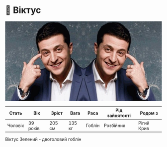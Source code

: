 # 🥒 Віктус

<img src="./Viktus.jpg" height="256">

| Стать   | Вік      | Зріст  | Вага   | Раса   | Рід зайнятості | Родом з    |
| ------- | -------- | ------ | ------ | ------ | -------------- | ---------- |
| Чоловік | 39 років | 205 см | 135 кг | Гоблін | Розбійник      | Рігий Крив |

Віктус Зелений - двоголовий гоблін
